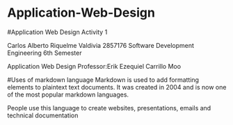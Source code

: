 # Application-Web-Design
#Application Web Design Activity 1

Carlos Alberto Riquelme Valdivia 2857176
Software Development Engineering
6th Semester

Application Web Design
Professor:Erik Ezequiel Carrillo Moo

#Uses of markdown language
Markdown is used to add formatting elements to plaintext text documents. It was created in 2004 and is now one of the most popular markdown languages.

People use this language to create websites, presentations, emails and technical documentation
